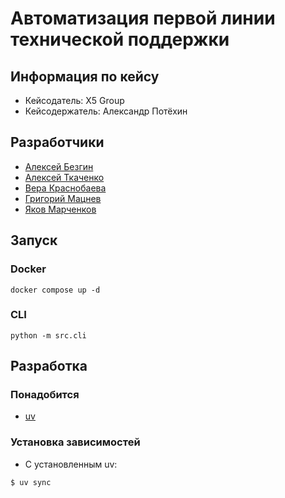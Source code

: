 # Автоматизация первой линии технической поддержки
## Информация по кейсу
- Кейсодатель: X5 Group
- Кейсодержатель: Александр Потёхин

## Разработчики
- [Алексей Безгин](https://github.com/elderberry17)
- [Алексей Ткаченко](https://github.com/da-the-dev/)
- [Вера Краснобаева](https://github.com/Vera-bahval)
- [Григорий Мацнев](https://github.com/pe51k)
- [Яков Марченков](https://github.com/RipYashok)


## Запуск
### Docker 
```
docker compose up -d
```

### CLI
```
python -m src.cli
```

## Разработка
### Понадобится
- [uv](https://docs.astral.sh/uv/getting-started/installation/)
### Установка зависимостей
- С установленным uv:
```
$ uv sync
```

